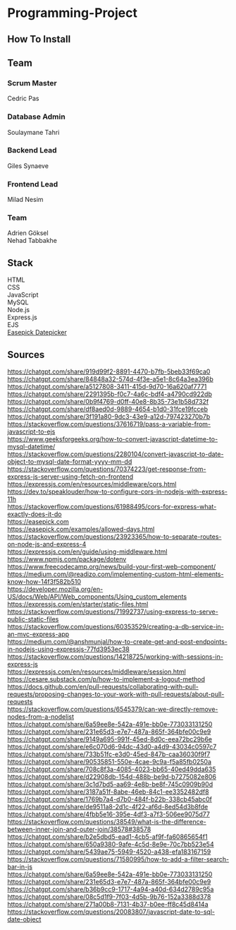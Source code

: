 # Programming-Project

## How To Install

## Team

### Scrum Master
Cedric Pas  
### Database Admin
Soulaymane Tahri
### Backend Lead
Giles Synaeve
### Frontend Lead
Milad Nesim
### Team
Adrien Göksel  
Nehad Tabbakhe  

## Stack
HTML  
CSS  
JavaScript  
MySQL  
Node.js  
Express.js  
EJS  
[Easepick Datepicker](https://easepick.com)  

## Sources
https://chatgpt.com/share/919d99f2-8891-4470-b7fb-5beb33f69ca0  
https://chatgpt.com/share/84848a32-574d-4f3e-a5e1-8c64a3ea396b  
https://chatgpt.com/share/a5127808-3411-415d-9d70-16a620af7771  
https://chatgpt.com/share/2291395b-f0c7-4a6c-bdf4-a4790cd922db  
https://chatgpt.com/share/0b9f4769-d0ff-40e8-8b35-73e1b58d732f  
https://chatgpt.com/share/df8aed0d-9889-4654-b1d0-31fce19fcceb  
https://chatgpt.com/share/3f191a80-9dc3-43e9-a12d-797423270b7b  
https://stackoverflow.com/questions/37616719/pass-a-variable-from-javascript-to-ejs  
https://www.geeksforgeeks.org/how-to-convert-javascript-datetime-to-mysql-datetime/  
https://stackoverflow.com/questions/2280104/convert-javascript-to-date-object-to-mysql-date-format-yyyy-mm-dd  
https://stackoverflow.com/questions/70374223/get-response-from-express-js-server-using-fetch-on-frontend  
https://expressjs.com/en/resources/middleware/cors.html  
https://dev.to/speaklouder/how-to-configure-cors-in-nodejs-with-express-11h  
https://stackoverflow.com/questions/61988495/cors-for-express-what-exactly-does-it-do  
https://easepick.com  
https://easepick.com/examples/allowed-days.html  
https://stackoverflow.com/questions/23923365/how-to-separate-routes-on-node-js-and-express-4  
https://expressjs.com/en/guide/using-middleware.html  
https://www.npmjs.com/package/dotenv  
https://www.freecodecamp.org/news/build-your-first-web-component/  
https://medium.com/@readizo.com/implementing-custom-html-elements-know-how-14f3f582b510  
https://developer.mozilla.org/en-US/docs/Web/API/Web_components/Using_custom_elements  
https://expressjs.com/en/starter/static-files.html  
https://stackoverflow.com/questions/71992737/using-express-to-serve-public-static-files  
https://stackoverflow.com/questions/60353529/creating-a-db-service-in-an-mvc-express-app  
https://medium.com/@anshmunjal/how-to-create-get-and-post-endpoints-in-nodejs-using-expressjs-77fd3953ec38  
https://stackoverflow.com/questions/14218725/working-with-sessions-in-express-js  
https://expressjs.com/en/resources/middleware/session.html  
https://cesare.substack.com/p/how-to-implement-a-logout-method  
https://docs.github.com/en/pull-requests/collaborating-with-pull-requests/proposing-changes-to-your-work-with-pull-requests/about-pull-requests  
https://stackoverflow.com/questions/6545379/can-we-directly-remove-nodes-from-a-nodelist  
https://chatgpt.com/share/6a59ee8e-542a-491e-bb0e-773033131250  
https://chatgpt.com/share/231e65d3-e7e7-487a-865f-364bfe00c9e9  
https://chatgpt.com/share/9149a695-991f-45ed-8d0c-eea72bc29b6e  
https://chatgpt.com/share/e6c070d6-94dc-43d0-a4d9-43034c0597c7  
https://chatgpt.com/share/733b51fc-e3d0-45ed-847b-caa36030f9f7  
https://chatgpt.com/share/90535851-550e-4cae-9c9a-f5a85fb0250a  
https://chatgpt.com/share/708c8f3a-4085-4023-bb65-40ed49dda635  
https://chatgpt.com/share/d22908db-154d-488b-be9d-b7275082e806  
https://chatgpt.com/share/3c1d7bd5-aa69-4e8b-be8f-745c0909b90d  
https://chatgpt.com/share/3187a51f-8abe-46eb-84c1-ee3352482df8  
https://chatgpt.com/share/1769b7a4-d7b0-484f-b22b-338cb45abc0f  
https://chatgpt.com/share/de9511a8-2d1c-4f22-af6d-8ed54d3b8fde  
https://chatgpt.com/share/4fbb5e16-395e-4df3-a7f3-506ee9075d77  
https://stackoverflow.com/questions/38549/what-is-the-difference-between-inner-join-and-outer-join/38578#38578  
https://chatgpt.com/share/b2e5dbd5-ead1-4cb5-af9f-fa60865654f1  
https://chatgpt.com/share/650a9380-9afe-4c5d-8e9e-70c7bb523e54  
https://chatgpt.com/share/5439ae75-5949-4520-a438-efa183167159  
https://stackoverflow.com/questions/71580995/how-to-add-a-filter-search-bar-in-js  
https://chatgpt.com/share/6a59ee8e-542a-491e-bb0e-773033131250  
https://chatgpt.com/share/231e65d3-e7e7-487a-865f-364bfe00c9e9  
https://chatgpt.com/share/b36b9cc9-1717-4a94-a40d-634d2789c95a  
https://chatgpt.com/share/08c5d1f9-7f03-4d5b-9b76-152a3388d378  
https://chatgpt.com/share/271a00b8-7131-4b37-b0ee-ff8c45d8414a  
https://stackoverflow.com/questions/20083807/javascript-date-to-sql-date-object  
